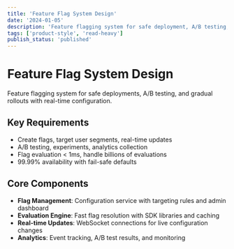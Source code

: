 ```yaml
---
title: 'Feature Flag System Design'
date: '2024-01-05'
description: 'Feature flagging system for safe deployment, A/B testing, and gradual rollouts with real-time configuration management.'
tags: ['product-style', 'read-heavy']
publish_status: 'published'
---
```


# Feature Flag System Design

Feature flagging system for safe deployments, A/B testing, and gradual rollouts with real-time configuration.

## Key Requirements

- Create flags, target user segments, real-time updates
- A/B testing, experiments, analytics collection
- Flag evaluation < 1ms, handle billions of evaluations
- 99.99% availability with fail-safe defaults

## Core Components

- **Flag Management**: Configuration service with targeting rules and admin dashboard
- **Evaluation Engine**: Fast flag resolution with SDK libraries and caching
- **Real-time Updates**: WebSocket connections for live configuration changes
- **Analytics**: Event tracking, A/B test results, and monitoring

